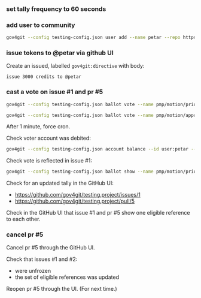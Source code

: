 ### set tally frequency to 60 seconds

### add user to community

```sh
gov4git --config testing-config.json user add --name petar --repo https://github.com/petar/gov4git-identity-public.git --branch main
```

### issue tokens to @petar via github UI

Create an issued, labelled `gov4git:directive` with body:

```
issue 3000 credits to @petar
```

### cast a vote on issue #1 and pr #5

```sh
gov4git --config testing-config.json ballot vote --name pmp/motion/priority_poll/1 --choices rank --strengths 10.0

gov4git --config testing-config.json ballot vote --name pmp/motion/approval_poll/5 --choices rank --strengths 10.0
```

After 1 minute, force cron.

Check voter account was debited:

```sh
gov4git --config testing-config.json account balance --id user:petar --asset plural
```

Check vote is reflected in issue #1:

```sh
gov4git --config testing-config.json ballot show --name pmp/motion/priority_poll/1
```

Check for an updated tally in the GitHub UI:
- https://github.com/gov4git/testing.project/issues/1
- https://github.com/gov4git/testing.project/pull/5

Check in the GitHub UI that issue #1 and pr #5 show one eligible reference to each other.

### cancel pr #5

Cancel pr #5 through the GitHub UI.

Check that issues #1 and #2:
- were unfrozen
- the set of eligible references was updated

Reopen pr #5 through the UI. (For next time.)

### 